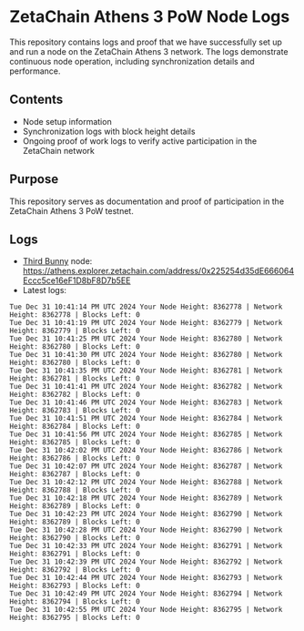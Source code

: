 # ZetaChain Athens 3 PoW Node Logs
This repository contains logs and proof that we have successfully set up and run a node on the ZetaChain Athens 3 network. The logs demonstrate continuous node operation, including synchronization details and performance.

## Contents
- Node setup information
- Synchronization logs with block height details
- Ongoing proof of work logs to verify active participation in the ZetaChain network

## Purpose
This repository serves as documentation and proof of participation in the ZetaChain Athens 3 PoW testnet.

## Logs

- [Third Bunny](https://thirdbunny.xyz/) node: https://athens.explorer.zetachain.com/address/0x225254d35dE666064Eccc5ce16eF1D8bF8D7b5EE
- Latest logs:
```
Tue Dec 31 10:41:14 PM UTC 2024 Your Node Height: 8362778 | Network Height: 8362778 | Blocks Left: 0
Tue Dec 31 10:41:19 PM UTC 2024 Your Node Height: 8362779 | Network Height: 8362779 | Blocks Left: 0
Tue Dec 31 10:41:25 PM UTC 2024 Your Node Height: 8362780 | Network Height: 8362780 | Blocks Left: 0
Tue Dec 31 10:41:30 PM UTC 2024 Your Node Height: 8362780 | Network Height: 8362780 | Blocks Left: 0
Tue Dec 31 10:41:35 PM UTC 2024 Your Node Height: 8362781 | Network Height: 8362781 | Blocks Left: 0
Tue Dec 31 10:41:41 PM UTC 2024 Your Node Height: 8362782 | Network Height: 8362782 | Blocks Left: 0
Tue Dec 31 10:41:46 PM UTC 2024 Your Node Height: 8362783 | Network Height: 8362783 | Blocks Left: 0
Tue Dec 31 10:41:51 PM UTC 2024 Your Node Height: 8362784 | Network Height: 8362784 | Blocks Left: 0
Tue Dec 31 10:41:56 PM UTC 2024 Your Node Height: 8362785 | Network Height: 8362785 | Blocks Left: 0
Tue Dec 31 10:42:02 PM UTC 2024 Your Node Height: 8362786 | Network Height: 8362786 | Blocks Left: 0
Tue Dec 31 10:42:07 PM UTC 2024 Your Node Height: 8362787 | Network Height: 8362787 | Blocks Left: 0
Tue Dec 31 10:42:12 PM UTC 2024 Your Node Height: 8362788 | Network Height: 8362788 | Blocks Left: 0
Tue Dec 31 10:42:18 PM UTC 2024 Your Node Height: 8362789 | Network Height: 8362789 | Blocks Left: 0
Tue Dec 31 10:42:23 PM UTC 2024 Your Node Height: 8362790 | Network Height: 8362789 | Blocks Left: 0
Tue Dec 31 10:42:28 PM UTC 2024 Your Node Height: 8362790 | Network Height: 8362790 | Blocks Left: 0
Tue Dec 31 10:42:33 PM UTC 2024 Your Node Height: 8362791 | Network Height: 8362791 | Blocks Left: 0
Tue Dec 31 10:42:39 PM UTC 2024 Your Node Height: 8362792 | Network Height: 8362792 | Blocks Left: 0
Tue Dec 31 10:42:44 PM UTC 2024 Your Node Height: 8362793 | Network Height: 8362793 | Blocks Left: 0
Tue Dec 31 10:42:49 PM UTC 2024 Your Node Height: 8362794 | Network Height: 8362794 | Blocks Left: 0
Tue Dec 31 10:42:55 PM UTC 2024 Your Node Height: 8362795 | Network Height: 8362795 | Blocks Left: 0
```
